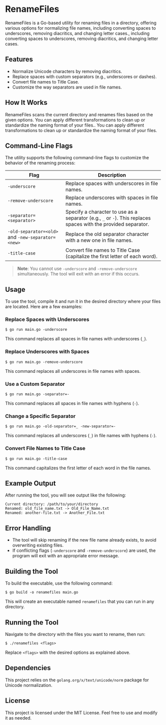 # RenameFiles

RenameFiles is a Go-based utility for renaming files in a directory, offering various options for normalizing file names, including converting spaces to underscores, removing diacritics, and changing letter cases., including converting spaces to underscores, removing diacritics, and changing letter cases.

## Features

- Normalize Unicode characters by removing diacritics.
- Replace spaces with custom separators (e.g., underscores or dashes).
- Convert file names to Title Case.
- Customize the way separators are used in file names.

## How It Works

RenameFiles scans the current directory and renames files based on the given options. You can apply different transformations to clean up or standardize the naming format of your files.. You can apply different transformations to clean up or standardize the naming format of your files.

## Command-Line Flags

The utility supports the following command-line flags to customize the behavior of the renaming process:

| Flag                                              | Description                                                                                                     |
| ------------------------------------------------- | --------------------------------------------------------------------------------------------------------------- |
| `-underscore`                                     | Replace spaces with underscores in file names.                                                                  |
| `-remove-underscore`                              | Replace underscores with spaces in file names.                                                                  |
| `-separator=<separator>`                          | Specify a character to use as a separator (e.g., `_` or `-`). This replaces spaces with the provided separator. |
| `-old-separator=<old>` and `-new-separator=<new>` | Replace the old separator character with a new one in file names.                                               |
| `-title-case`                                     | Convert file names to Title Case (capitalize the first letter of each word).                                    |

> **Note**: You cannot use `-underscore` and `-remove-underscore` simultaneously. The tool will exit with an error if this occurs.

## Usage

To use the tool, compile it and run it in the desired directory where your files are located. Here are a few examples:

### Replace Spaces with Underscores

```
$ go run main.go -underscore
```

This command replaces all spaces in file names with underscores (`_`).

### Replace Underscores with Spaces

```
$ go run main.go -remove-underscore
```

This command replaces all underscores in file names with spaces.

### Use a Custom Separator

```
$ go run main.go -separator=-
```

This command replaces all spaces in file names with hyphens (`-`).

### Change a Specific Separator

```
$ go run main.go -old-separator=_ -new-separator=-
```

This command replaces all underscores (`_`) in file names with hyphens (`-`).

### Convert File Names to Title Case

```
$ go run main.go -title-case
```

This command capitalizes the first letter of each word in the file names.

## Example Output

After running the tool, you will see output like the following:

```
Current directory: /path/to/your/directory
Renamed: old_file_name.txt -> Old_File_Name.txt
Renamed: another-file.txt -> Another_File.txt
```

## Error Handling

- The tool will skip renaming if the new file name already exists, to avoid overwriting existing files.
- If conflicting flags (`-underscore` and `-remove-underscore`) are used, the program will exit with an appropriate error message.

## Building the Tool

To build the executable, use the following command:

```
$ go build -o renamefiles main.go
```

This will create an executable named `renamefiles` that you can run in any directory.

## Running the Tool

Navigate to the directory with the files you want to rename, then run:

```
$ ./renamefiles <flags>
```

Replace `<flags>` with the desired options as explained above.

## Dependencies

This project relies on the `golang.org/x/text/unicode/norm` package for Unicode normalization.

## License

This project is licensed under the MIT License. Feel free to use and modify it as needed.
